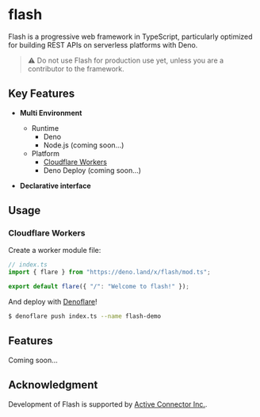 # flash

Flash is a progressive web framework in TypeScript, particularly optimized for
building REST APIs on serverless platforms with Deno.

> :warning: Do not use Flash for production use yet, unless you are a
> contributor to the framework.

## Key Features

- **Multi Environment**
  - Runtime
    - Deno
    - Node.js (coming soon...)
  - Platform
    - [Cloudflare Workers](https://www.cloudflare.com/products/workers-kv/)
    - Deno Deploy (coming soon...)

- **Declarative interface**

## Usage

### Cloudflare Workers

Create a worker module file:

```typescript
// index.ts
import { flare } from "https://deno.land/x/flash/mod.ts";

export default flare({ "/": "Welcome to flash!" });
```

And deploy with [Denoflare](https://denoflare.dev/)!

```sh
$ denoflare push index.ts --name flash-demo
```

## Features

Coming soon...

## Acknowledgment

Development of Flash is supported by
[Active Connector Inc.](https://active-connector.com).
